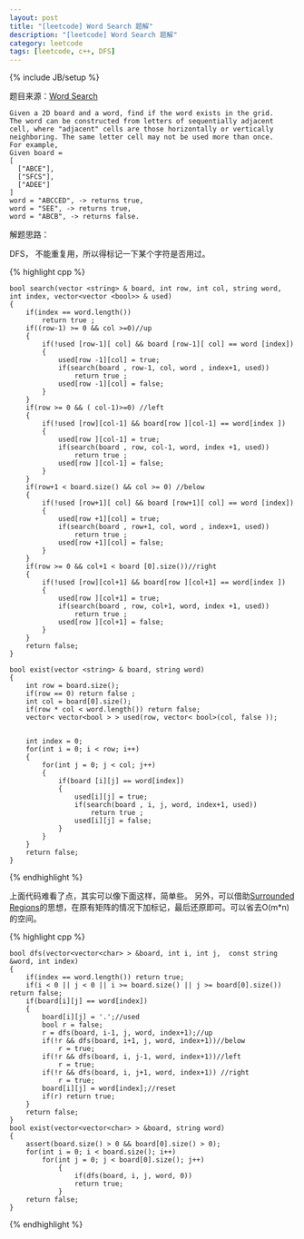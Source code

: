 ```yaml
---
layout: post
title: "[leetcode] Word Search 题解"
description: "[leetcode] Word Search 题解"
category: leetcode 
tags: [leetcode, c++, DFS]
---
```

{% include JB/setup %}


题目来源：[Word Search](https://oj.leetcode.com/problems/word-search/)

>
	Given a 2D board and a word, find if the word exists in the grid.
	The word can be constructed from letters of sequentially adjacent cell, where "adjacent" cells are those horizontally or vertically neighboring. The same letter cell may not be used more than once.
	For example,
	Given board =
	[
	  ["ABCE"],
	  ["SFCS"],
	  ["ADEE"]
	]
	word = "ABCCED", -> returns true,
	word = "SEE", -> returns true,
	word = "ABCB", -> returns false.

解题思路：

DFS， 不能重复用，所以得标记一下某个字符是否用过。

{% highlight cpp %}
	
	bool search(vector <string> & board, int row, int col, string word, int index, vector<vector <bool>> & used)
	{
	    if(index == word.length())
	        return true ;
	    if((row-1) >= 0 && col >=0)//up
	    {
	        if(!used [row-1][ col] && board [row-1][ col] == word [index])
	        {
	            used[row -1][col] = true;
	            if(search(board , row-1, col, word , index+1, used))
	                return true ;
	            used[row -1][col] = false;
	        }
	    }
	    if(row >= 0 && ( col-1)>=0) //left
	    {
	        if(!used [row][col-1] && board[row ][col-1] == word[index ])
	        {
	            used[row ][col-1] = true;
	            if(search(board , row, col-1, word, index +1, used))
	                return true ;
	            used[row ][col-1] = false;
	        }
	    }
	    if(row+1 < board.size() && col >= 0) //below
	    {
	        if(!used [row+1][ col] && board [row+1][ col] == word [index])
	        {
	            used[row +1][col] = true;
	            if(search(board , row+1, col, word , index+1, used))
	                return true ;
	            used[row +1][col] = false;
	        }
	    }
	    if(row >= 0 && col+1 < board [0].size())//right
	    {
	        if(!used [row][col+1] && board[row ][col+1] == word[index ])
	        {
	            used[row ][col+1] = true;
	            if(search(board , row, col+1, word, index +1, used))
	                return true ;
	            used[row ][col+1] = false;
	        }
	    }
	    return false;
	}
	 
	bool exist(vector <string> & board, string word)
	{
	    int row = board.size();
	    if(row == 0) return false ;
	    int col = board[0].size();
	    if(row * col < word.length()) return false;
	    vector< vector<bool > > used(row, vector< bool>(col, false ));
	
	
	    int index = 0;
	    for(int i = 0; i < row; i++)
	    {
	        for(int j = 0; j < col; j++)
	        {
	            if(board [i][j] == word[index])
	            {
	                used[i][j] = true;
	                if(search(board , i, j, word, index+1, used))
	                    return true ;
	                used[i][j] = false;
	            }
	        }
	    }
	    return false;
	}
{% endhighlight %}

上面代码难看了点，其实可以像下面这样，简单些。 另外，可以借助[Surrounded Regions](http://tl3shi.github.io/surrounded-regions.html)的思想，在原有矩阵的情况下加标记，最后还原即可。可以省去O(m*n)的空间。

{% highlight cpp %}
	
	bool dfs(vector<vector<char> > &board, int i, int j,  const string &word, int index)
    {
        if(index == word.length()) return true;
        if(i < 0 || j < 0 || i >= board.size() || j >= board[0].size()) return false;
        if(board[i][j] == word[index])
        {
            board[i][j] = '.';//used
            bool r = false;
            r = dfs(board, i-1, j, word, index+1);//up
            if(!r && dfs(board, i+1, j, word, index+1))//below
                r = true;
            if(!r && dfs(board, i, j-1, word, index+1))//left
                r = true;
            if(!r && dfs(board, i, j+1, word, index+1)) //right
                r = true;
            board[i][j] = word[index];//reset
            if(r) return true;
        }
        return false;
    }
    bool exist(vector<vector<char> > &board, string word) 
    {
        assert(board.size() > 0 && board[0].size() > 0);
        for(int i = 0; i < board.size(); i++)
            for(int j = 0; j < board[0].size(); j++)
                {
                    if(dfs(board, i, j, word, 0))
                    return true;
                }   
        return false;
    }
{% endhighlight %}
